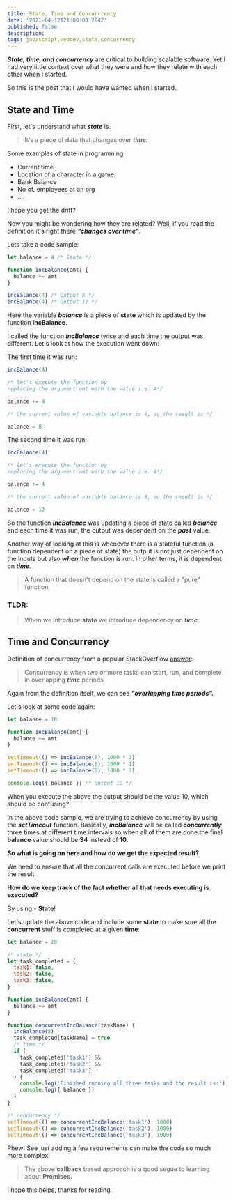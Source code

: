 ```yaml
---
title: State, Time and Concurrrency
date: '2021-04-12T21:00:03.284Z'
published: false
description:
tags: javascript,webdev,state,concurrency
---
```


**_State, time, and concurrency_** are critical to building scalable software. Yet I had very little context over what they were and how they relate with each other when I started.

So this is the post that I would have wanted when I started.

## State and Time

First, let's understand what **_state_** is.

> It's a piece of data that changes over **_time._**

Some examples of state in programming:

- Current time
- Location of a character in a game.
- Bank Balance
- No of. employees at an org
- ....

I hope you get the drift?

Now you might be wondering how they are related? Well, if you read the definition it's right there **_"changes over time"_**.

Lets take a code sample:

```jsx
let balance = 4 /* State */

function incBalance(amt) {
  balance += amt
}

incBalance(4) /* Output 8 */
incBalance(4) /* Output 12 */
```

Here the variable **_balance_** is a piece of **state** which is updated by the function **incBalance**.

I called the function **_incBalance_** twice and each time the output was different. Let's look at how the execution went down:

The first time it was run:

```jsx
incBalance(4)

/* let's execute the function by 
replacing the argument amt with the value i.e. 4*/

balance += 4

/* the current value of variable balance is 4, so the result is */

balance = 8
```

The second time it was run:

```jsx
incBalance(4)

/* let's execute the function by 
replacing the argument amt with the value i.e. 4*/

balance += 4

/* the current value of variable balance is 8, so the result is */

balance = 12
```

So the function **_incBalance_** was updating a piece of state called **_balance_** and each time it was run, the output was dependent on the **_past_** value.

Another way of looking at this is whenever there is a stateful function (a function dependent on a piece of state) the output is not just dependent on the inputs but also **_when_** the function is run. In other terms, it is dependent on **_time_**.

> A function that doesn't depend on the state is called a "pure" function.

### TLDR:

> When we introduce **state** we introduce dependency on **_time_**.

## Time and Concurrency

Definition of concurrency from a popular StackOverflow [answer](https://stackoverflow.com/questions/1050222/what-is-the-difference-between-concurrency-and-parallelism):

> Concurrency is when two or more tasks can start, run, and complete in overlapping **_time_** periods

Again from the definition itself, we can see **_"overlapping time periods"._**

Let's look at some code again:

```jsx
let balance = 10

function incBalance(amt) {
  balance += amt
}

setTimeout(() => incBalance(8), 1000 * 3)
setTimeout(() => incBalance(8), 1000 * 1)
setTimeout(() => incBalance(8), 1000 * 2)

console.log({ balance }) /* Output 10 */
```

When you execute the above the output should be the value 10, which should be confusing?

In the above code sample, we are trying to achieve concurrency by using the **_setTimeout_** function. Basically, **_incBalance_** will be called **_concurrently_** three times at different time intervals so when all of them are done the final **balance** value should be **34** instead of **10.**

**So what is going on here and how do we get the expected result?**

We need to ensure that all the concurrent calls are executed before we print the result.

**How do we keep track of the fact whether all that needs executing is executed?**

By using - **State**!

Let's update the above code and include some **state** to make sure all the **concurrent** stuff is completed at a given **time**:

```jsx
let balance = 10

/* state */
let task_completed = {
  task1: false,
  task2: false,
  task3: false,
}

function incBalance(amt) {
  balance += amt
}

function concurrentIncBalance(taskName) {
  incBalance(8)
  task_completed[taskName] = true
  /* time */
  if (
    task_completed['task1'] &&
    task_completed['task2'] &&
    task_completed['task3']
  ) {
    console.log('Finished running all three tasks and the result is:')
    console.log({ balance })
  }
}

/* concurrency */
setTimeout(() => concurrentIncBalance('task1'), 1000)
setTimeout(() => concurrentIncBalance('task2'), 1000)
setTimeout(() => concurrentIncBalance('task3'), 1000)
```

Phew! See just adding a few requirements can make the code so much more complex!

> The above **callback** based approach is a good segue to learning about **Promises.**

I hope this helps, thanks for reading.
